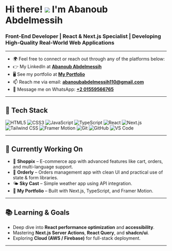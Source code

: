 # Hi there! ![](https://user-images.githubusercontent.com/18350557/176309783-0785949b-9127-417c-8b55-ab5a4333674e.gif) I'm Abanoub Abdelmessih  
### Front-End Developer | React & Next.js Specialist | Developing High-Quality Real-World Web Applications

---

- 🌍  Feel free to connect or reach out through any of the platforms below:
- 👉  My LinkedIn at [**Abanoub Abdelmessih**](https://www.linkedin.com/in/abanoub-abdelmessih/)
- 🖥️  See my portfolio at [**My Portfolio**](https://abanoub-portfolio.vercel.app)
- 📫  Reach me via email: [**abanoubabdelmessih110@gmail.com**](mailto:abanoubabdelmessih110@gmail.com)
- 📱  Message me on WhatsApp: [**+2 01559566765**](https://wa.me/201559566765)

---

## 🚀 Tech Stack

![HTML5](https://img.shields.io/badge/HTML5-E34F26?logo=html5&logoColor=white)
![CSS3](https://img.shields.io/badge/CSS3-1572B6?logo=css3&logoColor=white)
![JavaScript](https://img.shields.io/badge/JavaScript-F7DF1C?logo=javascript&logoColor=black)
![TypeScript](https://img.shields.io/badge/TypeScript-3178C6?logo=typescript&logoColor=white)
![React](https://img.shields.io/badge/React-20232A?logo=react&logoColor=61DAFB)
![Next.js](https://img.shields.io/badge/Next.js-000000?logo=next.js&logoColor=white)
![Tailwind CSS](https://img.shields.io/badge/Tailwind_CSS-38B2AC?logo=tailwind-css&logoColor=white)
![Framer Motion](https://img.shields.io/badge/Framer_Motion-EF008F?logo=framer&logoColor=white)
![Git](https://img.shields.io/badge/Git-F05032?logo=git&logoColor=white)
![GitHub](https://img.shields.io/badge/GitHub-181717?logo=github&logoColor=white)
![VS Code](https://img.shields.io/badge/VS_Code-007ACC?logo=visual-studio-code&logoColor=white)

---

## 📌 Currently Working On
- 🛒 **Shoppix** – E-commerce app with advanced features like cart, orders, and multi-language support.
- 🧾 **Orderly** – Orders management app with clean UI and practical use of state & form libraries.
- 🌤️ **Sky Cast** – Simple weather app using API integration.
- 🎨 **My Portfolio** – Built with Next.js, TypeScript, and Framer Motion.

---

## 📚 Learning & Goals
- Deep dive into **React performance optimization** and **accessibility**.
- Mastering **Next.js Server Actions**, **React Query**, and **shadcn/ui**.
- Exploring **Cloud (AWS / Firebase)** for full-stack deployment.

---
